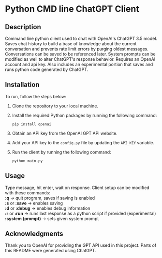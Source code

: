 # Python CMD line ChatGPT Client

## Description

Command line python client used to chat with OpenAI's ChatGPT 3.5 model. Saves chat history to build a base of knowledge about the current conversation and prevents rate limit errors by purging oldest messages. Conversations can be saved to be referenced later. System prompts can be modified as well to alter ChatGPT's response behavior. Requires an OpenAI account and api key. Also includes an experimental portion that saves and runs python code generated by ChatGPT.

## Installation

To run, follow the steps below:

1. Clone the repository to your local machine.
2. Install the required Python packages by running the following command:

   ```
   pip install openai
   ```

3. Obtain an API key from the OpenAI GPT API website.
4. Add your API key to the `config.py` file by updating the `API_KEY` variable.
5. Run the client by running the following command:

   ```
   python main.py
   ```

## Usage

Type message, hit enter, wait on response. Client setup can be modified with these commands: <br />
<b>:q</b>                   -> quit program, saves if saving is enabled <br />
<b>:s</b> or <b>:save</b>   -> enables saving <br />
<b>:d</b> or <b>:debug</b>  -> enables debug information <br />
<b>:r</b> or <b>:run</b>    -> runs last response as a python script if provided (experimental) <br />
<b>:system (prompt)</b>     -> sets given system prompt <br />

## Acknowledgments
Thank you to OpenAI for providing the GPT API used in this project. Parts of this README were generated using ChatGPT.
